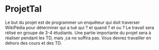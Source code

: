 # ProjetTal

Le but du projet est de programmer un enquêteur qui doit traverser WikiPédia pour déterminer
qui a tué qui ? et quand ? et ou ?
Le travail sera rélisé en groupe de 3-4 étudiants. Une partie importante du projet sera à réaliser
pendant les TD, mais ¸ca ne suffira pas. Vous devrez travailler en dehors des cours et des TD.

